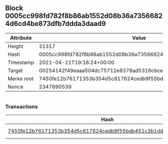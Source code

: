 ## Block 0005cc998fd782f8b86ab1552d08b36a73566824d6cd4be873dfb7ddda3daad9

Attribute | Value
--- | ---
Height | 31317
Hash | 0005cc998fd782f8b86ab1552d08b36a73566824d6cd4be873dfb7ddda3daad9
Timestamp | 2021-04-21T19:16:24+00:00
Target | 00254142f49eaaa504dc75712e8378ad5316cbcead634704b3734b6271167cc4
Merke root | 7450fe12b76171353b354d5c817624cedb9f55bdb451c3b1dd67040d1ce1c3d6
Nonce | 2347890539

```

```

### Transactions

Hash | Amount
--- | ---
[7450fe12b76171353b354d5c817624cedb9f55bdb451c3b1dd67040d1ce1c3d6](7450fe12b76171353b354d5c817624cedb9f55bdb451c3b1dd67040d1ce1c3d6.md) | 10.00000000 SKEPTI 
